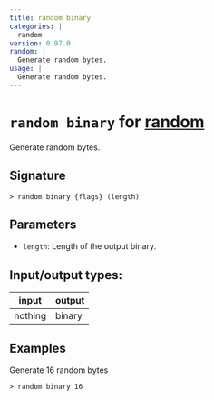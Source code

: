 ```yaml
---
title: random binary
categories: |
  random
version: 0.97.0
random: |
  Generate random bytes.
usage: |
  Generate random bytes.
---
```

<!-- This file is automatically generated. Please edit the command in https://github.com/nushell/nushell instead. -->

# `random binary` for [random](/commands/categories/random.md)

<div class='command-title'>Generate random bytes.</div>

## Signature

```> random binary {flags} (length)```

## Parameters

 -  `length`: Length of the output binary.


## Input/output types:

| input   | output |
| ------- | ------ |
| nothing | binary |

## Examples

Generate 16 random bytes
```nu
> random binary 16

```
